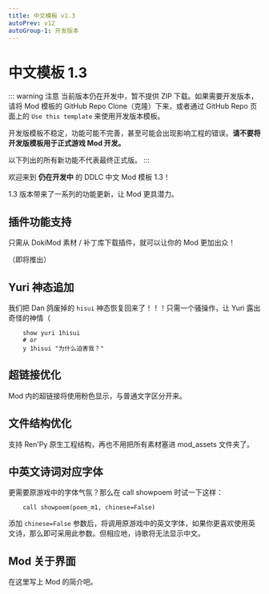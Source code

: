 ```yaml
---
title: 中文模板 v1.3
autoPrev: v12
autoGroup-1: 开发版本
---
```


# 中文模板 1.3

::: warning 注意
当前版本仍在开发中，暂不提供 ZIP 下载。如果需要开发版本，请将 Mod 模板的 GitHub Repo Clone（克隆）下来，或者通过 GitHub Repo 页面上的 `Use this template` 来使用开发版本模板。

开发版模板不稳定，功能可能不完善，甚至可能会出现影响工程的错误。**请不要将开发版模板用于正式游戏 Mod 开发。**

以下列出的所有新功能不代表最终正式版。
:::

欢迎来到 **仍在开发中** 的 DDLC 中文 Mod 模板 1.3！

1.3 版本带来了一系列的功能更新，让 Mod 更具潜力。

## 插件功能支持 <Badge text="coming soon" />

只需从 DokiMod 素材 / 补丁库下载插件，就可以让你的 Mod 更加出众！

（即将推出）

## Yuri 神态追加

我们把 Dan 鸽废掉的 `hisui` 神态恢复回来了！！！只需一个骚操作，让 Yuri 露出奇怪的神情（

```renpy
    show yuri 1hisui
    # or
    y 1hisui "为什么迫害我？"
```

## 超链接优化

Mod 内的超链接将使用粉色显示，与普通文字区分开来。

## 文件结构优化

支持 Ren'Py 原生工程结构，再也不用把所有素材塞进 mod_assets 文件夹了。

## 中英文诗词对应字体

更需要原游戏中的字体气氛？那么在 call showpoem 时试一下这样：

```renpy
    call showpoem(poem_m1, chinese=False)
```

添加 `chinese=False` 参数后，将调用原游戏中的英文字体，如果你更喜欢使用英文诗，那么即可采用此参数。但相应地，诗歌将无法显示中文。

## Mod 关于界面

在这里写上 Mod 的简介吧。